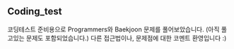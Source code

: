 ## Coding_test

코딩테스트 준비용으로 Programmers와 Baekjoon 문제를 풀어보았습니다. (아직 풀고있는 문제도 포함되었습니다.)
다른 접근법이나, 문제점에 대한 코멘트 환영입니다 :)

